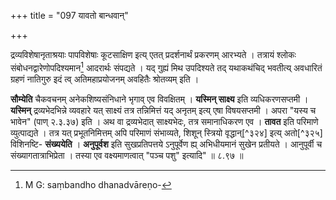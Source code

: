 +++
title = "097 यावतो बान्धवान्"

+++


द्रव्यविशेषानृताश्रयाः पापविशेषाः कूटसाक्षिण इत्य् एतत् प्रदर्शनार्थं प्रकरणम् आरभ्यते । तत्रायं श्लोकः संबोधनद्वारेणोपदिश्यमान[^३२३] आदरार्थः संपद्यते । यद् गुह्यं मिथ उपदिश्यते तद् यथाकथंचिद् भवतीत्य् अवधारितं ग्रहणं नातिगुरु इदं त्व् अतिमहाप्रयोजनम् अवहितैः श्रोतव्यम् इति ।


[^३२३]:
     M G: saṃbandho dhanadvāreṇo-

**सौम्येति** चैकवचनम् अनेकशिष्यसंनिधाने भृगाव् एव विवक्षितम् । **यस्मिन् साक्ष्य** इति व्यधिकरणसप्तमी । **यस्मिन्** द्रव्यभेदभिन्ने व्यवहारे यत् साक्ष्यं तत्र तन्निमित्तं यद् अनृतम् इत्य् एषा विषयसप्तमी । अपरा "यस्य च भावेन" (पाण् २.३.३७) इति । अथ वा द्रव्यभेदात् साक्ष्यभेदः, तत्र समानाधिकरण एव । **तावत** इति परिमाणे व्युत्पाद्यते । तत्र यत् प्रभूतनिमित्तम् अपि परिमाणं संभाव्यते, शिशून् स्त्रियो वृद्धान्[^३२४] इत्य् अतो[^३२५] विशिनष्टि- **संख्ययेति** । **अनुपूर्वश** इति सुखप्रतिपत्तये ऽनुपूर्वेण ह्य् अभिधीयमानं सुखेन प्रतीयते । आनुपूर्वी च संख्यागतात्राभिप्रेता । तस्या एव वक्ष्यमाणत्वात् "पञ्च पशु" इत्यादि" ॥ ८.९७ ॥